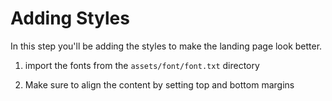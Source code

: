 # Adding Styles

In this step you'll be adding the styles to make the landing page look better. 

1. import the fonts from the `assets/font/font.txt` directory

2. Make sure to align the content by setting top and bottom margins 